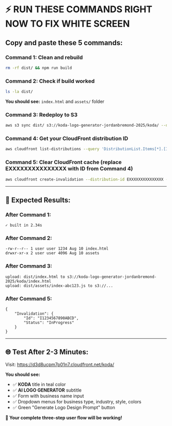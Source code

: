 # ⚡ **RUN THESE COMMANDS RIGHT NOW TO FIX WHITE SCREEN**

## **Copy and paste these 5 commands:**

### **Command 1: Clean and rebuild**
```bash
rm -rf dist/ && npm run build
```

### **Command 2: Check if build worked**
```bash
ls -la dist/
```
**You should see:** `index.html` and `assets/` folder

### **Command 3: Redeploy to S3**
```bash
aws s3 sync dist/ s3://koda-logo-generator-jordanbremond-2025/koda/ --delete
```

### **Command 4: Get your CloudFront distribution ID**
```bash
aws cloudfront list-distributions --query 'DistributionList.Items[*].[Id,DomainName]' --output table
```

### **Command 5: Clear CloudFront cache (replace EXXXXXXXXXXXXXXX with ID from Command 4)**
```bash
aws cloudfront create-invalidation --distribution-id EXXXXXXXXXXXXXXX --paths "/koda/*"
```

---

## **🎯 Expected Results:**

### **After Command 1:**
```
✓ built in 2.34s
```

### **After Command 2:**
```
-rw-r--r-- 1 user user 1234 Aug 10 index.html
drwxr-xr-x 2 user user 4096 Aug 10 assets
```

### **After Command 3:**
```
upload: dist/index.html to s3://koda-logo-generator-jordanbremond-2025/koda/index.html
upload: dist/assets/index-abc123.js to s3://...
```

### **After Command 5:**
```
{
    "Invalidation": {
        "Id": "I1234567890ABCD",
        "Status": "InProgress"
    }
}
```

---

## **🌐 Test After 2-3 Minutes:**
Visit: https://d3d8ucpm7p01n7.cloudfront.net/koda/

**You should see:**
- ✅ **KODA** title in teal color
- ✅ **AI LOGO GENERATOR** subtitle
- ✅ Form with business name input
- ✅ Dropdown menus for business type, industry, style, colors
- ✅ Green "Generate Logo Design Prompt" button

**🎉 Your complete three-step user flow will be working!**